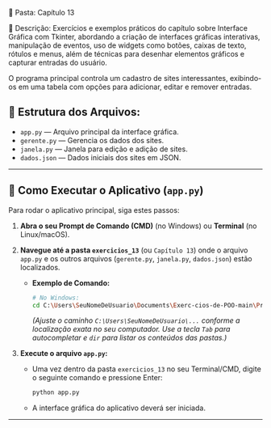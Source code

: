 📁 Pasta: Capítulo 13

📌 Descrição:
Exercícios e exemplos práticos do capítulo sobre Interface Gráfica com Tkinter, abordando a criação de interfaces gráficas interativas, manipulação de eventos, uso de widgets como botões, caixas de texto, rótulos e menus, além de técnicas para desenhar elementos gráficos e capturar entradas do usuário.

O programa principal controla um cadastro de sites interessantes, exibindo-os em uma tabela com opções para adicionar, editar e remover entradas.

## 📂 Estrutura dos Arquivos:

* `app.py` — Arquivo principal da interface gráfica.
* `gerente.py` — Gerencia os dados dos sites.
* `janela.py` — Janela para edição e adição de sites.
* `dados.json` — Dados iniciais dos sites em JSON.

---

## 🚀 Como Executar o Aplicativo (`app.py`)

Para rodar o aplicativo principal, siga estes passos:

1.  **Abra o seu Prompt de Comando (CMD)** (no Windows) ou **Terminal** (no Linux/macOS).

2.  **Navegue até a pasta `exercicios_13`** (ou `Capítulo 13`) onde o arquivo `app.py` e os outros arquivos (`gerente.py`, `janela.py`, `dados.json`) estão localizados.
    * **Exemplo de Comando:**
        ```bash
        # No Windows:
        cd C:\Users\SeuNomeDeUsuario\Documents\Exerc-cios-de-POO-main\ProjetosPOO\exercicios_13
        ```
        *(Ajuste o caminho `C:\Users\SeuNomeDeUsuario\...` conforme a localização exata no seu computador. Use a tecla `Tab` para autocompletar e `dir` para listar os conteúdos das pastas.)*

3.  **Execute o arquivo `app.py`:**
    * Uma vez dentro da pasta `exercicios_13` no seu Terminal/CMD, digite o seguinte comando e pressione Enter:
        ```bash
        python app.py
        ```
    * A interface gráfica do aplicativo deverá ser iniciada.

---
